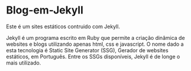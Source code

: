 # Blog-em-Jekyll
Este é um sites estáticos contruido com Jekyll.

Jekyll é um programa escrito em Ruby que permite a criação dinâmica de websites e blogs utilizando apenas html, css e javascript. O nome dado a esta tecnologia é Static Site Generator (SSG), Gerador de websites estáticos, em Português. Entre os SSGs disponíveis, Jekyll é de longe o mais utilizado.
